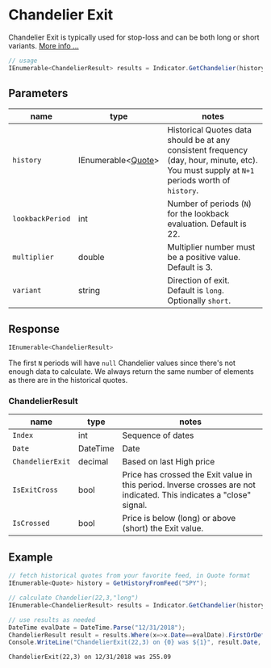 ﻿# Chandelier Exit

Chandelier Exit is typically used for stop-loss and can be both long or short variants.
[More info ...](https://school.stockcharts.com/doku.php?id=technical_indicators:chandelier_exit)

``` C#
// usage
IEnumerable<ChandelierResult> results = Indicator.GetChandelier(history, lookbackPeriod, multiplier, variant);  
```

## Parameters

| name | type | notes
| -- |-- |--
| `history` | IEnumerable\<[Quote](/GUIDE.md#Quote)\> | Historical Quotes data should be at any consistent frequency (day, hour, minute, etc).  You must supply at `N+1` periods worth of `history`.
| `lookbackPeriod` | int | Number of periods (`N`) for the lookback evaluation.  Default is 22.
| `multiplier` | double | Multiplier number must be a positive value.  Default is 3.
| `variant` | string | Direction of exit.  Default is `long`.  Optionally `short`.

## Response

``` C#
IEnumerable<ChandelierResult>
```

The first `N` periods will have `null` Chandelier values since there's not enough data to calculate.  We always return the same number of elements as there are in the historical quotes.

### ChandelierResult

| name | type | notes
| -- |-- |--
| `Index` | int | Sequence of dates
| `Date` | DateTime | Date
| `ChandelierExit` | decimal | Based on last High price
| `IsExitCross` | bool | Price has crossed the Exit value in this period.  Inverse crosses are not indicated.  This indicates a "close" signal.
| `IsCrossed` | bool | Price is below (long) or above (short) the Exit value.

## Example

``` C#
// fetch historical quotes from your favorite feed, in Quote format
IEnumerable<Quote> history = GetHistoryFromFeed("SPY");

// calculate Chandelier(22,3,"long")
IEnumerable<ChandelierResult> results = Indicator.GetChandelier(history,22,3);

// use results as needed
DateTime evalDate = DateTime.Parse("12/31/2018");
ChandelierResult result = results.Where(x=>x.Date==evalDate).FirstOrDefault();
Console.WriteLine("ChandelierExit(22,3) on {0} was ${1}", result.Date, result.ChandelierUp);
```

``` text
ChandelierExit(22,3) on 12/31/2018 was 255.09
```
